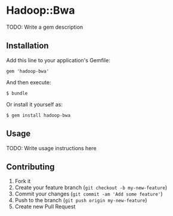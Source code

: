 # Hadoop::Bwa

TODO: Write a gem description

## Installation

Add this line to your application's Gemfile:

    gem 'hadoop-bwa'

And then execute:

    $ bundle

Or install it yourself as:

    $ gem install hadoop-bwa

## Usage

TODO: Write usage instructions here

## Contributing

1. Fork it
2. Create your feature branch (`git checkout -b my-new-feature`)
3. Commit your changes (`git commit -am 'Add some feature'`)
4. Push to the branch (`git push origin my-new-feature`)
5. Create new Pull Request
